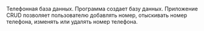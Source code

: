 Телефонная база данных. Программа создает базу данных. Приложение CRUD позволяет пользователю добавлять номер, отыскивать номер телефона, изменять или удалять номер телефона.
